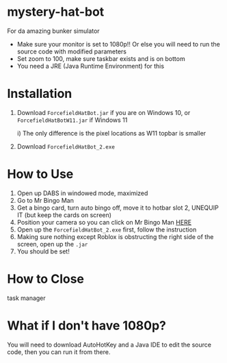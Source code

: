 # mystery-hat-bot
For da amazing bunker simulator

* Make sure your monitor is set to 1080p!! Or else you will need to run the source code with modified parameters
* Set zoom to 100, make sure taskbar exists and is on bottom
* You need a JRE (Java Runtime Environment) for this

# Installation
1. Download `ForcefieldHatBot.jar` if you are on Windows 10, or `ForcefieldHatBotW11.jar` if Windows 11

     i) The only difference is the pixel locations as W11 topbar is smaller

2. Download `ForcefieldHatBot_2.exe`

# How to Use
1. Open up DABS in windowed mode, maximized
2. Go to Mr Bingo Man
3. Get a bingo card, turn auto bingo off, move it to hotbar slot 2, UNEQUIP IT (but keep the cards on screen)
4. Position your camera so you can click on Mr Bingo Man [HERE](https://cdn.discordapp.com/attachments/401130434378989592/1113540434011095100/bingomoment.png)
5. Open up the `ForcefieldHatBot_2.exe` first, follow the instruction
6. Making sure nothing except Roblox is obstructing the right side of the screen, open up the `.jar`
7. You should be set!

# How to Close
task manager

# What if I don't have 1080p?
You will need to download AutoHotKey and a Java IDE to edit the source code, then you can run it from there.
